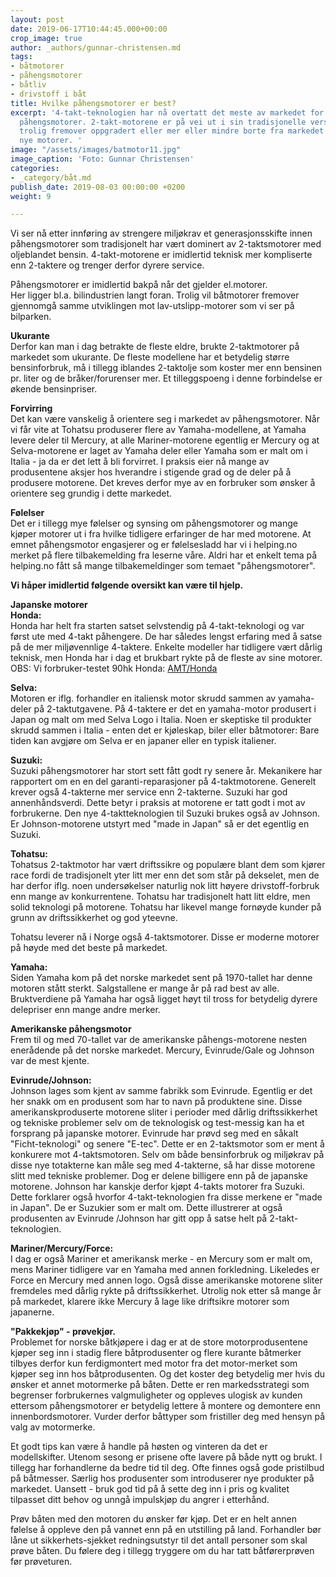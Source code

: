 ```yaml
---
layout: post
date: 2019-06-17T10:44:45.000+00:00
crop_image: true
author: _authors/gunnar-christensen.md
tags:
- båtmotorer
- påhengsmotorer
- båtliv
- drivstoff i båt
title: Hvilke påhengsmotorer er best?
excerpt: '4-takt-teknologien har nå overtatt det meste av markedet for salg av nye
  påhengsmotorer. 2-takt-motorene er på vei ut i sin tradisjonelle versjon, og blir
  trolig fremover oppgradert eller mer eller mindre borte fra markedet for salg av
  nye motorer. '
image: "/assets/images/batmotor11.jpg"
image_caption: 'Foto: Gunnar Christensen'
categories:
- _category/båt.md
publish_date: 2019-08-03 00:00:00 +0200
weight: 9

---
```

Vi ser nå etter innføring av strengere miljøkrav et generasjonsskifte innen påhengsmotorer som tradisjonelt har vært dominert av 2-taktsmotorer med oljeblandet bensin. 4-takt-motorene er imidlertid teknisk mer kompliserte enn 2-taktere og trenger derfor dyrere service.

Påhengsmotorer er imidlertid bakpå når det gjelder el.motorer.  
Her ligger bl.a. bilindustrien langt foran. Trolig vil båtmotorer fremover gjennomgå samme utviklingen mot lav-utslipp-motorer som vi ser på bilparken.

**Ukurante**  
Derfor kan man i dag betrakte de fleste eldre, brukte 2-taktmotorer på markedet som ukurante. De fleste modellene har et betydelig større bensinforbruk, må i tillegg iblandes 2-taktolje som koster mer enn bensinen pr. liter og de bråker/forurenser mer. Et tilleggspoeng i denne forbindelse er økende bensinpriser.

**Forvirring**  
Det kan være vanskelig å orientere seg i markedet av påhengsmotorer. Når vi får vite at Tohatsu produserer flere av Yamaha-modellene, at Yamaha levere deler til Mercury, at alle Mariner-motorene egentlig er Mercury og at Selva-motorene er laget av Yamaha deler eller Yamaha som er malt om i Italia - ja da er det lett å bli forvirret. I praksis eier nå mange av produsentene aksjer hos hverandre i stigende grad og de deler på å produsere motorene. Det kreves derfor mye av en forbruker som ønsker å orientere seg grundig i dette markedet.

**Følelser**  
Det er i tillegg mye følelser og synsing om påhengsmotorer og mange kjøper motorer ut i fra hvilke tidligere erfaringer de har med motorene. At emnet påhengsmotor engasjerer og er følelsesladd har vi i helping.no merket på flere tilbakemelding fra leserne våre. Aldri har et enkelt tema på helping.no fått så mange tilbakemeldinger som temaet "påhengsmotorer".

**Vi håper imidlertid følgende oversikt kan være til hjelp.**

**Japanske motorer**  
**Honda:**  
Honda har helt fra starten satset selvstendig på 4-takt-teknologi og var først ute med 4-takt påhengere. De har således lengst erfaring med å satse på de mer miljøvennlige 4-taktere. Enkelte modeller har tidligere vært dårlig teknisk, men Honda har i dag et brukbart rykte på de fleste av sine motorer.  
OBS: Vi forbruker-testet 90hk Honda: [AMT/Honda](http://www.helping.no/bow.3.htm)

**Selva:**  
Motoren er iflg. forhandler en italiensk motor skrudd sammen av yamaha-deler på 2-taktutgavene. På 4-taktere er det en yamaha-motor produsert i Japan og malt om med Selva Logo i Italia. Noen er skeptiske til produkter skrudd sammen i Italia - enten det er kjøleskap, biler eller båtmotorer: Bare tiden kan avgjøre om Selva er en japaner eller en typisk italiener.

**Suzuki:**  
Suzuki påhengsmotorer har stort sett fått godt ry senere år. Mekanikere har rapportert om en en del garanti-reparasjoner på 4-taktmotorene. Generelt krever også 4-takterne mer service enn 2-takterne. Suzuki har god annenhåndsverdi. Dette betyr i praksis at motorene er tatt godt i mot av forbrukerne. Den nye 4-taktteknologien til Suzuki brukes også av Johnson. Er Johnson-motorene utstyrt med "made in Japan" så er det egentlig en Suzuki.

**Tohatsu:**  
Tohatsus 2-taktmotor har vært driftssikre og populære blant dem som kjører race fordi de tradisjonelt yter litt mer enn det som står på dekselet, men de har derfor iflg. noen undersøkelser naturlig nok litt høyere drivstoff-forbruk enn mange av konkurrentene. Tohatsu har tradisjonelt hatt litt eldre, men solid teknologi på motorene. Tohatsu har likevel mange fornøyde kunder på grunn av driftssikkerhet og god yteevne.

Tohatsu leverer nå i Norge også 4-taktsmotorer. Disse er moderne motorer på høyde med det beste på markedet.

**Yamaha:**  
Siden Yamaha kom på det norske markedet sent på 1970-tallet har denne motoren stått sterkt. Salgstallene er mange år på rad best av alle. Bruktverdiene på Yamaha har også ligget høyt til tross for betydelig dyrere delepriser enn mange andre merker.

**Amerikanske påhengsmotor**  
Frem til og med 70-tallet var de amerikanske påhengs-motorene nesten enerådende på det norske markedet. Mercury, Evinrude/Gale og Johnson var de mest kjente.

**Evinrude/Johnson:**  
Johnson lages som kjent av samme fabrikk som Evinrude. Egentlig er det her snakk om en produsent som har to navn på produktene sine. Disse amerikanskproduserte motorene sliter i perioder med dårlig driftssikkerhet og tekniske problemer selv om de teknologisk og test-messig kan ha et forsprang på japanske motorer. Evinrude har prøvd seg med en såkalt "Ficht-teknologi" og senere "E-tec". Dette er en 2-taktsmotor som er ment å konkurere mot 4-taktsmotoren. Selv om både bensinforbruk og miljøkrav på disse nye totakterne kan måle seg med 4-takterne, så har disse motorene slitt med tekniske problemer. Dog er delene billigere enn på de japanske motorene. Johnson har kanskje derfor kjøpt 4-takts motorer fra Suzuki. Dette forklarer også hvorfor 4-takt-teknologien fra disse merkene er "made in Japan". De er Suzukier som er malt om. Dette illustrerer at også produsenten av Evinrude /Johnson har gitt opp å satse helt på 2-takt-teknologien.

**Mariner/Mercury/Force:**  
I dag er også Mariner et amerikansk merke - en Mercury som er malt om, mens Mariner tidligere var en Yamaha med annen forkledning. Likeledes er Force en Mercury med annen logo. Også disse amerikanske motorene sliter fremdeles med dårlig rykte på driftssikkerhet. Utrolig nok etter så mange år på markedet, klarere ikke Mercury å lage like driftsikre motorer som japanerne.

**"Pakkekjøp" - prøvekjør.**  
Problemet for norske båtkjøpere i dag er at de store motorprodusentene kjøper seg inn i stadig flere båtprodusenter og flere kurante båtmerker tilbyes derfor kun ferdigmontert med motor fra det motor-merket som kjøper seg inn hos båtprodusenten. Og det koster deg betydelig mer hvis du ønsker et annet motormerke på båten. Dette er ren markedsstrategi som begrenser forbrukernes valgmuligheter og oppleves ulogisk av kunden ettersom påhengsmotorer er betydelig lettere å montere og demontere enn innenbordsmotorer. Vurder derfor båttyper som fristiller deg med hensyn på valg av motormerke.

Et godt tips kan være å handle på høsten og vinteren da det er modellskifter. Utenom sesong er prisene ofte lavere på både nytt og brukt. I tillegg har forhandlerne da bedre tid til deg. Ofte finnes også gode pristilbud på båtmesser. Særlig hos produsenter som introduserer nye produkter på markedet. Uansett - bruk god tid på å sette deg inn i pris og kvalitet tilpasset ditt behov og unngå impulskjøp du angrer i etterhånd.

Prøv båten med den motoren du ønsker før kjøp. Det er en helt annen følelse å oppleve den på vannet enn på en utstilling på land. Forhandler bør låne ut sikkerhets-sjekket redningsutstyr til det antall personer som skal prøve båten. Du følere deg i tillegg tryggere om du har tatt båtførerprøven før prøveturen.